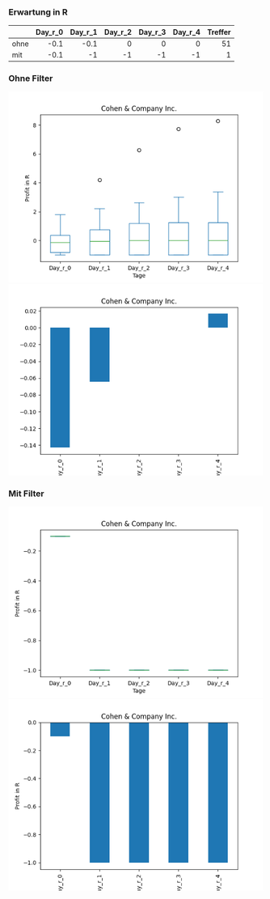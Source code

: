### Erwartung in R
|      |   Day_r_0 |   Day_r_1 |   Day_r_2 |   Day_r_3 |   Day_r_4 |   Treffer |
|:-----|----------:|----------:|----------:|----------:|----------:|----------:|
| ohne |      -0.1 |      -0.1 |         0 |         0 |         0 |        51 |
| mit  |      -0.1 |      -1   |        -1 |        -1 |        -1 |         1 |

### Ohne Filter
![image info](./data/COHN_box_all.png)
![image info](./data/COHN_median_all.png)

### Mit Filter
![image info](./data/COHN_box_filtered.png)
![image info](./data/COHN_median_filtered.png)